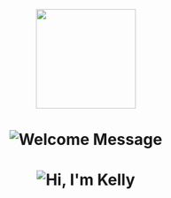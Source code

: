 <div align="center">
  <img 
    src="https://user-images.githubusercontent.com/74038190/216656944-f8c1b44e-493b-487f-87be-6cfe6a1a3374.gif" 
    style="display:block; margin:auto; width:180px; height:auto;" 
    loop 
  />
</div>
<h1 align="center">
  <picture>
    <source media="(prefers-color-scheme: dark)" srcset="https://readme-typing-svg.herokuapp.com/?font=Darumadrop+One&size=30&color=FFFFFF&center=true&vCenter=true&width=500&height=70&duration=6000&lines=ようこそいらっしゃいました!">
    <source media="(prefers-color-scheme: light)" srcset="https://readme-typing-svg.herokuapp.com/?font=Darumadrop+One&size=30&color=000000&center=true&vCenter=true&width=500&height=70&duration=6000&lines=ようこそいらっしゃいました!">
    <img src="https://readme-typing-svg.herokuapp.com/?font=Darumadrop+One&size=30&color=000000&center=true&vCenter=true&width=500&height=70&duration=6000&lines=ようこそいらっしゃいました!" alt="Welcome Message">
  </picture>
</h1>

<h1 align="center">
  <picture>
    <source media="(prefers-color-scheme: dark)" srcset="https://readme-typing-svg.herokuapp.com/?font=Nunito&size=30&color=FFFFFF&center=true&vCenter=true&width=500&height=70&duration=3000&lines=Hi,%20I'm%20Kelly;">
    <source media="(prefers-color-scheme: light)" srcset="https://readme-typing-svg.herokuapp.com/?font=Nunito&size=30&color=000000&center=true&vCenter=true&width=500&height=70&duration=3000&lines=Hi,%20I'm%20Kelly;">
    <img src="https://readme-typing-svg.herokuapp.com/?font=Nunito&size=30&color=000000&center=true&vCenter=true&width=500&height=70&duration=3000&lines=Hi,+I'm+Kelly;" alt="Hi, I'm Kelly">
  </picture>
</h1>
